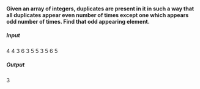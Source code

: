 #### Given an array of integers, duplicates are present in it in such a way that all duplicates appear even number of times except one which appears odd number of times. Find that odd appearing element.

##### Input 

4 4 3 6 3 5 5 3 5 6 5

##### Output

3
